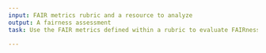 ```yaml
---
input: FAIR metrics rubric and a resource to analyze
output: A fairness assessment
task: Use the FAIR metrics defined within a rubric to evaluate FAIRness and complete an assessment.

---
```


